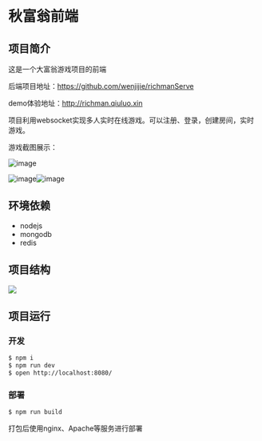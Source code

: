 # 秋富翁前端

## 项目简介

这是一个大富翁游戏项目的前端

后端项目地址：<https://github.com/wenjijie/richmanServe>

demo体验地址：http://richman.qiuluo.xin



项目利用websocket实现多人实时在线游戏。可以注册、登录，创建房间，实时游戏。

游戏截图展示：

![image](https://blog.qiuluo.xin/wp-content/uploads/2019/04/70Y23K9KJJESYA2RUMJ.png)

![image](https://blog.qiuluo.xin/wp-content/uploads/2019/04/1PIEDRUC3IJU3WW8N_KP.png)![image](https://blog.qiuluo.xin/wp-content/uploads/2019/04/SAS__VV48SJM@4YOZ5H.png)



## 环境依赖

- nodejs
- mongodb
- redis



## 项目结构

![](https://blog.qiuluo.xin/wp-content/uploads/2019/04/D0ZONFOPLD1NC6XXTDK.png)



## 项目运行

### 开发

```bash
$ npm i
$ npm run dev
$ open http://localhost:8080/
```

### 部署

```bash
$ npm run build
```

打包后使用nginx、Apache等服务进行部署